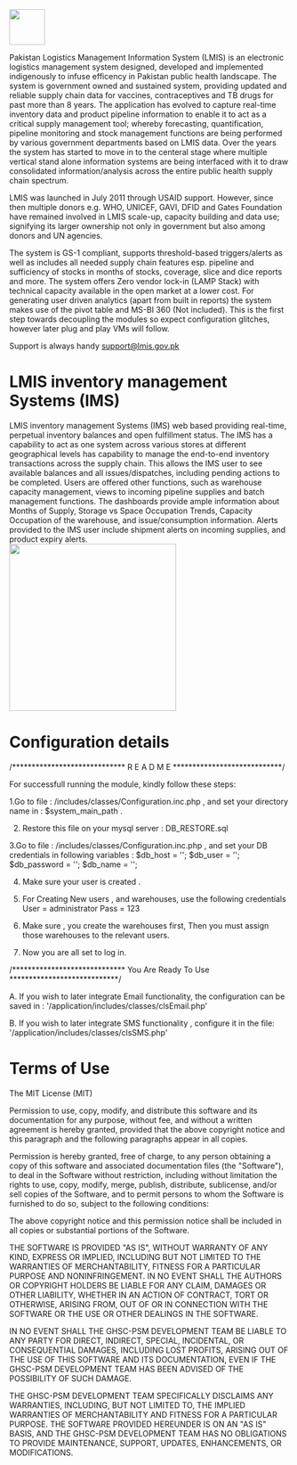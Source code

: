 <img src='https://repository-images.githubusercontent.com/183605059/0cb64f00-6b79-11e9-8308-1a47a4e677d7' width='64'>


Pakistan Logistics Management Information System (LMIS) is an electronic logistics management system designed, developed and implemented indigenously to infuse efficency in Pakistan public health landscape.  The system is government owned and sustained system, providing updated and reliable supply chain data for vaccines, contraceptives and TB drugs for past more than 8 years. The application has evolved to capture real-time inventory data and product pipeline information to enable it to act as a critical supply management tool; whereby forecasting, quantification, pipeline monitoring and stock management functions are being performed by various government departments based on LMIS data. Over the years the system has started to move in to the centeral stage where multiple vertical stand alone information systems are being interfaced with it to draw consolidated information/analysis across the entire public health supply chain spectrum. 

LMIS was launched in July 2011 through USAID support. However, since then multiple donors e.g. WHO, UNICEF, GAVI, DFID and Gates Foundation have remained involved in LMIS scale-up, capacity building and data use; signifying its larger ownership not only in government but also among donors and UN agencies. 

The system is GS-1 compliant, supports threshold-based triggers/alerts as well as includes all needed supply chain features esp. pipeline and sufficiency of stocks in months of stocks, coverage, slice and dice reports and more. The system offers Zero vendor lock-in (LAMP Stack) with technical capacity available in the open market at a lower cost.  For generating user driven analytics (apart from built in reports) the system makes use of the pivot table and MS-BI 360 (Not included). This is the first step towards decoupling the modules so expect configuration glitches, however later plug and play VMs will follow. 

Support is always handy support@lmis.gov.pk 

# LMIS inventory management Systems (IMS)
LMIS inventory management Systems (IMS) web based providing real-time, perpetual inventory balances and open fulfillment status. The IMS has a capability to act as one system across various stores at different geographical levels has capability to manage the end-to-end inventory transactions across the supply chain. This allows the IMS user to see available balances and all issues/dispatches, including pending actions to be completed. Users are offered other functions, such as warehouse capacity management, views to incoming pipeline supplies and batch management functions. The dashboards provide ample information about Months of Supply, Storage vs Space Occupation Trends, Capacity Occupation of the warehouse, and issue/consumption information. Alerts provided to the IMS user include shipment alerts on incoming supplies, and product expiry alerts. <br>
<img src='https://github.com/pakistanlmis/inventory-management/blob/master/public/images/im.png' width='300'>

# Configuration details
/***************************** R E A D    M E ****************************/

For successfull running the module, kindly follow these steps:

1.Go to file : /includes/classes/Configuration.inc.php , and set your directory name in  : $system_main_path .

2. Restore this file on your mysql server : DB_RESTORE.sql

3.Go to file : /includes/classes/Configuration.inc.php , and set your DB credentials in following variables : 
				$db_host 		= '';
				$db_user 		= '';
				$db_password 	= '';
				$db_name 		= '';
				
				
4. Make sure your user is created .

5. For Creating New users , and warehouses, use the following credentials 
				User	= administrator
				Pass	= 123
				
6. Make sure , you create the warehouses first, Then you must assign those warehouses to the relevant users.
				
7. Now you are all set to log in.

/***************************** You Are Ready To Use ****************************/




A. If you wish to later integrate Email functionality, the configuration can be saved in : '/application/includes/classes/clsEmail.php'

B. If you wish to later integrate SMS functionality , configure it in the file: '/application/includes/classes/clsSMS.php'

# Terms of Use
The MIT License (MIT)

Permission to use, copy, modify, and distribute this software and its
documentation for any purpose, without fee, and without a written agreement is
hereby granted, provided that the above copyright notice and this paragraph and
the following paragraphs appear in all copies.

Permission is hereby granted, free of charge, to any person obtaining a copy
of this software and associated documentation files (the "Software"), to deal
in the Software without restriction, including without limitation the rights
to use, copy, modify, merge, publish, distribute, sublicense, and/or sell
copies of the Software, and to permit persons to whom the Software is
furnished to do so, subject to the following conditions:

The above copyright notice and this permission notice shall be included in
all copies or substantial portions of the Software.

THE SOFTWARE IS PROVIDED "AS IS", WITHOUT WARRANTY OF ANY KIND, EXPRESS OR
IMPLIED, INCLUDING BUT NOT LIMITED TO THE WARRANTIES OF MERCHANTABILITY,
FITNESS FOR A PARTICULAR PURPOSE AND NONINFRINGEMENT. IN NO EVENT SHALL THE
AUTHORS OR COPYRIGHT HOLDERS BE LIABLE FOR ANY CLAIM, DAMAGES OR OTHER
LIABILITY, WHETHER IN AN ACTION OF CONTRACT, TORT OR OTHERWISE, ARISING FROM,
OUT OF OR IN CONNECTION WITH THE SOFTWARE OR THE USE OR OTHER DEALINGS IN
THE SOFTWARE.

IN NO EVENT SHALL THE GHSC-PSM DEVELOPMENT TEAM BE LIABLE TO ANY PARTY FOR
DIRECT, INDIRECT, SPECIAL, INCIDENTAL, OR CONSEQUENTIAL DAMAGES, INCLUDING LOST
PROFITS, ARISING OUT OF THE USE OF THIS SOFTWARE AND ITS DOCUMENTATION, EVEN IF
THE GHSC-PSM DEVELOPMENT TEAM HAS BEEN ADVISED OF THE POSSIBILITY OF SUCH DAMAGE.

THE GHSC-PSM DEVELOPMENT TEAM SPECIFICALLY DISCLAIMS ANY WARRANTIES, INCLUDING,
BUT NOT LIMITED TO, THE IMPLIED WARRANTIES OF MERCHANTABILITY AND FITNESS FOR A
PARTICULAR PURPOSE. THE SOFTWARE PROVIDED HEREUNDER IS ON AN "AS IS" BASIS, AND
THE GHSC-PSM DEVELOPMENT TEAM HAS NO OBLIGATIONS TO PROVIDE MAINTENANCE, SUPPORT,
UPDATES, ENHANCEMENTS, OR MODIFICATIONS.

